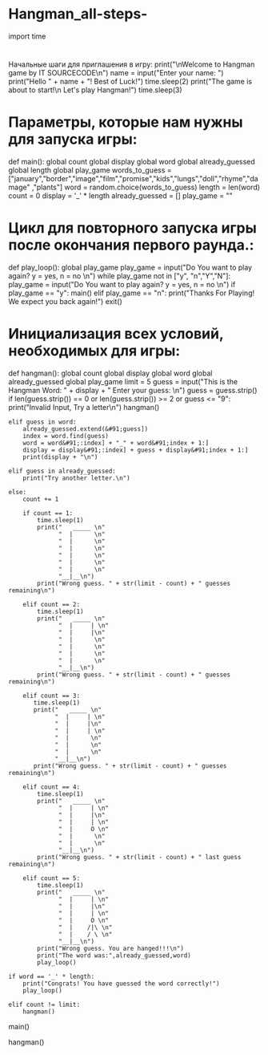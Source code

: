 # Hangman_all-steps-
import time
 
# 
Начальные шаги для приглашения в игру:
print("\nWelcome to Hangman game by IT SOURCECODE\n")
name = input("Enter your name: ")
print("Hello " + name + "! Best of Luck!")
time.sleep(2)
print("The game is about to start!\n Let's play Hangman!")
time.sleep(3)
 
 
# Параметры, которые нам нужны для запуска игры:
def main():
    global count
    global display
    global word
    global already_guessed
    global length
    global play_game
    words_to_guess = &#91;"january","border","image","film","promise","kids","lungs","doll","rhyme","damage"
                   ,"plants"]
    word = random.choice(words_to_guess)
    length = len(word)
    count = 0
    display = '_' * length
    already_guessed = &#91;]
    play_game = ""
 
# Цикл для повторного запуска игры после окончания первого раунда.:
 
def play_loop():
    global play_game
    play_game = input("Do You want to play again? y = yes, n = no \n")
    while play_game not in &#91;"y", "n","Y","N"]:
        play_game = input("Do You want to play again? y = yes, n = no \n")
    if play_game == "y":
        main()
    elif play_game == "n":
        print("Thanks For Playing! We expect you back again!")
        exit()
 
# Инициализация всех условий, необходимых для игры:
def hangman():
    global count
    global display
    global word
    global already_guessed
    global play_game
    limit = 5
    guess = input("This is the Hangman Word: " + display + " Enter your guess: \n")
    guess = guess.strip()
    if len(guess.strip()) == 0 or len(guess.strip()) &gt;= 2 or guess &lt;= "9":
        print("Invalid Input, Try a letter\n")
        hangman()
 
 
    elif guess in word:
        already_guessed.extend(&#91;guess])
        index = word.find(guess)
        word = word&#91;:index] + "_" + word&#91;index + 1:]
        display = display&#91;:index] + guess + display&#91;index + 1:]
        print(display + "\n")
 
    elif guess in already_guessed:
        print("Try another letter.\n")
 
    else:
        count += 1
 
        if count == 1:
            time.sleep(1)
            print("   _____ \n"
                  "  |      \n"
                  "  |      \n"
                  "  |      \n"
                  "  |      \n"
                  "  |      \n"
                  "  |      \n"
                  "__|__\n")
            print("Wrong guess. " + str(limit - count) + " guesses remaining\n")
 
        elif count == 2:
            time.sleep(1)
            print("   _____ \n"
                  "  |     | \n"
                  "  |     |\n"
                  "  |      \n"
                  "  |      \n"
                  "  |      \n"
                  "  |      \n"
                  "__|__\n")
            print("Wrong guess. " + str(limit - count) + " guesses remaining\n")
 
        elif count == 3:
           time.sleep(1)
           print("   _____ \n"
                 "  |     | \n"
                 "  |     |\n"
                 "  |     | \n"
                 "  |      \n"
                 "  |      \n"
                 "  |      \n"
                 "__|__\n")
           print("Wrong guess. " + str(limit - count) + " guesses remaining\n")
 
        elif count == 4:
            time.sleep(1)
            print("   _____ \n"
                  "  |     | \n"
                  "  |     |\n"
                  "  |     | \n"
                  "  |     O \n"
                  "  |      \n"
                  "  |      \n"
                  "__|__\n")
            print("Wrong guess. " + str(limit - count) + " last guess remaining\n")
 
        elif count == 5:
            time.sleep(1)
            print("   _____ \n"
                  "  |     | \n"
                  "  |     |\n"
                  "  |     | \n"
                  "  |     O \n"
                  "  |    /|\ \n"
                  "  |    / \ \n"
                  "__|__\n")
            print("Wrong guess. You are hanged!!!\n")
            print("The word was:",already_guessed,word)
            play_loop()
 
    if word == '_' * length:
        print("Congrats! You have guessed the word correctly!")
        play_loop()
 
    elif count != limit:
        hangman()
 
 
main()
 
 
hangman()
